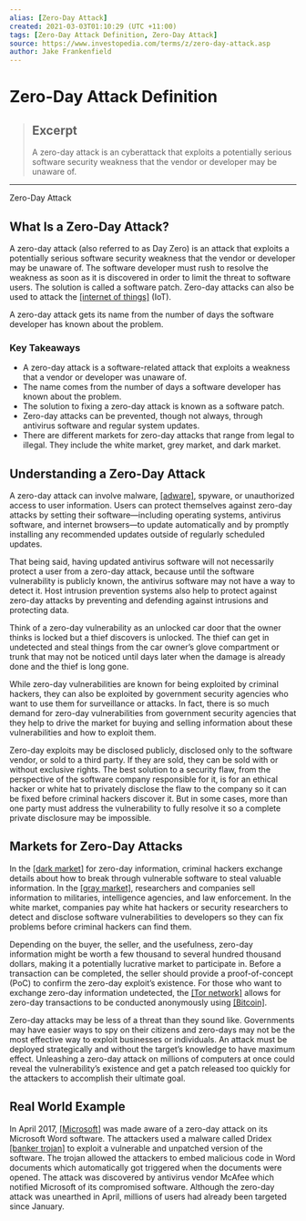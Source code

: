 ```yaml
---
alias: [Zero-Day Attack]
created: 2021-03-03T01:10:29 (UTC +11:00)
tags: [Zero-Day Attack Definition, Zero-Day Attack]
source: https://www.investopedia.com/terms/z/zero-day-attack.asp
author: Jake Frankenfield
---
```


# Zero-Day Attack Definition

> ## Excerpt
> A zero-day attack is an cyberattack that exploits a potentially serious software security weakness that the vendor or developer may be unaware of.

---

Zero-Day Attack
## What Is a Zero-Day Attack?

A zero-day attack (also referred to as Day Zero) is an attack that exploits a potentially serious software security weakness that the vendor or developer may be unaware of. The software developer must rush to resolve the weakness as soon as it is discovered in order to limit the threat to software users. The solution is called a software patch. Zero-day attacks can also be used to attack the [[internet of things]](https://www.investopedia.com/terms/i/internet-things.asp) (IoT).

A zero-day attack gets its name from the number of days the software developer has known about the problem.

### Key Takeaways

-   A zero-day attack is a software-related attack that exploits a weakness that a vendor or developer was unaware of.
-   The name comes from the number of days a software developer has known about the problem.
-   The solution to fixing a zero-day attack is known as a software patch.
-   Zero-day attacks can be prevented, though not always, through antivirus software and regular system updates.
-   There are different markets for zero-day attacks that range from legal to illegal. They include the white market, grey market, and dark market.

## Understanding a Zero-Day Attack

A zero-day attack can involve malware, [[adware]](https://www.investopedia.com/terms/a/adware.asp), spyware, or unauthorized access to user information. Users can protect themselves against zero-day attacks by setting their software—including operating systems, antivirus software, and internet browsers—to update automatically and by promptly installing any recommended updates outside of regularly scheduled updates.

That being said, having updated antivirus software will not necessarily protect a user from a zero-day attack, because until the software vulnerability is publicly known, the antivirus software may not have a way to detect it. Host intrusion prevention systems also help to protect against zero-day attacks by preventing and defending against intrusions and protecting data.

Think of a zero-day vulnerability as an unlocked car door that the owner thinks is locked but a thief discovers is unlocked. The thief can get in undetected and steal things from the car owner’s glove compartment or trunk that may not be noticed until days later when the damage is already done and the thief is long gone.

While zero-day vulnerabilities are known for being exploited by criminal hackers, they can also be exploited by government security agencies who want to use them for surveillance or attacks. In fact, there is so much demand for zero-day vulnerabilities from government security agencies that they help to drive the market for buying and selling information about these vulnerabilities and how to exploit them.

Zero-day exploits may be disclosed publicly, disclosed only to the software vendor, or sold to a third party. If they are sold, they can be sold with or without exclusive rights. The best solution to a security flaw, from the perspective of the software company responsible for it, is for an ethical hacker or white hat to privately disclose the flaw to the company so it can be fixed before criminal hackers discover it. But in some cases, more than one party must address the vulnerability to fully resolve it so a complete private disclosure may be impossible.

## Markets for Zero-Day Attacks

In the [[dark market]](https://www.investopedia.com/terms/d/dark-web.asp) for zero-day information, criminal hackers exchange details about how to break through vulnerable software to steal valuable information. In the [[gray market]](https://www.investopedia.com/terms/g/graymarket.asp), researchers and companies sell information to militaries, intelligence agencies, and law enforcement. In the white market, companies pay white hat hackers or security researchers to detect and disclose software vulnerabilities to developers so they can fix problems before criminal hackers can find them.

Depending on the buyer, the seller, and the usefulness, zero-day information might be worth a few thousand to several hundred thousand dollars, making it a potentially lucrative market to participate in. Before a transaction can be completed, the seller should provide a proof-of-concept (PoC) to confirm the zero-day exploit’s existence. For those who want to exchange zero-day information undetected, the [[Tor network]](https://www.investopedia.com/terms/t/tor.asp) allows for zero-day transactions to be conducted anonymously using [[Bitcoin]](https://www.investopedia.com/terms/b/bitcoin.asp).

Zero-day attacks may be less of a threat than they sound like. Governments may have easier ways to spy on their citizens and zero-days may not be the most effective way to exploit businesses or individuals. An attack must be deployed strategically and without the target’s knowledge to have maximum effect. Unleashing a zero-day attack on millions of computers at once could reveal the vulnerability’s existence and get a patch released too quickly for the attackers to accomplish their ultimate goal.

## Real World Example

In April 2017, [[Microsoft]](https://www.investopedia.com/how-microsoft-makes-money-4798809) was made aware of a zero-day attack on its Microsoft Word software. The attackers used a malware called Dridex [[banker trojan]](https://www.investopedia.com/terms/b/banker-trojan.asp) to exploit a vulnerable and unpatched version of the software. The trojan allowed the attackers to embed malicious code in Word documents which automatically got triggered when the documents were opened. The attack was discovered by antivirus vendor McAfee which notified Microsoft of its compromised software. Although the zero-day attack was unearthed in April, millions of users had already been targeted since January.
